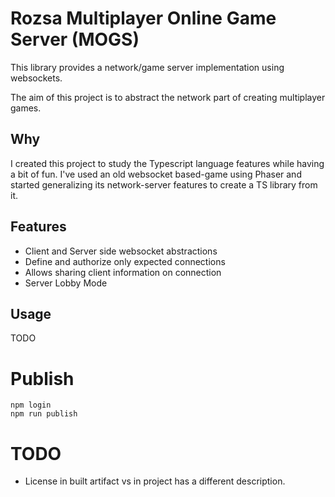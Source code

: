 # Rozsa Multiplayer Online Game Server (MOGS)

This library provides a network/game server implementation using websockets.

The aim of this project is to abstract the network part of creating multiplayer games.

## Why

I created this project to study the Typescript language features while having a bit of fun. I've used an old websocket
based-game using Phaser and started generalizing its network-server features to create a TS library from it.

## Features

- Client and Server side websocket abstractions
- Define and authorize only expected connections
- Allows sharing client information on connection
- Server Lobby Mode

## Usage

TODO

# Publish

```shell
npm login
npm run publish
```


# TODO

- License in built artifact vs in project has a different description.